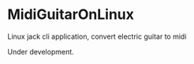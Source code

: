 # MidiGuitarOnLinux
Linux jack cli application, convert electric guitar to midi

Under development.
